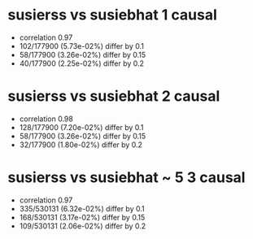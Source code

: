 # susierss vs susiebhat  1 causal

- correlation 0.97
- 102/177900 (5.73e-02%) differ by 0.1
- 58/177900 (3.26e-02%) differ by 0.15
- 40/177900 (2.25e-02%) differ by 0.2


# susierss vs susiebhat  2 causal

- correlation 0.98
- 128/177900 (7.20e-02%) differ by 0.1
- 58/177900 (3.26e-02%) differ by 0.15
- 32/177900 (1.80e-02%) differ by 0.2


# susierss vs susiebhat  ~ 5 3 causal

- correlation 0.97
- 335/530131 (6.32e-02%) differ by 0.1
- 168/530131 (3.17e-02%) differ by 0.15
- 109/530131 (2.06e-02%) differ by 0.2


